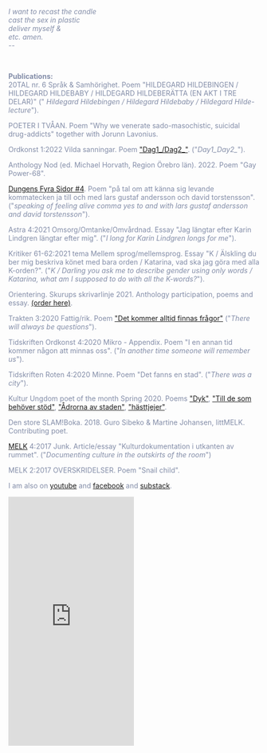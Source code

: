 <span style="color: rgb(131, 141, 168)">

<i>I want to recast the candle<br>
cast the sex in plastic<br>
deliver myself  & <br>
etc. amen.<br>
    --<br></i>
</span>


<br>
<p>
    <b>Publications:</b> <br> 20TAL nr. 6 Språk & Samhörighet. Poem "HILDEGARD HILDEBINGEN / HILDEGARD HILDEBABY / HILDEGARD HILDEBERÄTTA (EN AKT I TRE DELAR)" ("<i> Hildegard Hildebingen / Hildegard Hildebaby / Hildegard Hilde-lecture</i>").
 </p>
 <p>
    POETER I TVÅAN. Poem "Why we venerate sado-masochistic, suicidal drug-addicts" together with Jorunn Lavonius.
</p>
<p>    
    Ordkonst 1:2022 Vilda sanningar. Poem <a href="https://reneegyllensvaan.github.io/frej-haar/Bodea.Brochure.pdf">"Dag1_/Dag2_"</a>. ("<i>Day1_Day2_</i>").
</p>
<p>
    Anthology Nod (ed. Michael Horvath, Region Örebro län). 2022. Poem "Gay Power-68".
</p>
<p>
    <a href="https://textdungen.com/2022/01/15/dungens-fyra-sidor-4/">Dungens Fyra Sidor #4</a>. Poem "på tal om att känna sig levande kommatecken ja till och med lars gustaf andersson och david torstensson". ("<i>speaking of feeling alive comma yes to and with lars gustaf andersson and david torstensson</i>").
</p>
<p>
    Astra 4:2021 Omsorg/Omtanke/Omvårdnad. Essay "Jag längtar efter Karin Lindgren längtar efter mig". ("<i>I long for Karin Lindgren longs for me</i>").
</p>
<p>
    Kritiker 61-62:2021 tema Mellem sprog/mellemsprog. Essay "K / Älskling du ber mig beskriva könet med bara orden / Katarina, vad ska jag göra med alla K-orden?". ("<i>K / Darling you ask me to describe gender using only words / Katarina, what am I supposed to do with all the K-words?</i>").
</p>
<p>
    Orientering. Skurups skrivarlinje 2021. Anthology participation, poems and essay. <a href="https://www.bokus.com/bok/9789198396041/orientering-skurups-skrivarlinje-2021/?utm_campaign=boktugg.se&utm_medium=Tradedoubler%20CPC&utm_source=tradedoubler">(order here)</a>.
</p>
<p>
    Trakten 3:2020 Fattig/rik. Poem <a href="https://trakten.nu/tavling-fattig-rik/det-kommer-alltid-finnas-fragor/">"Det kommer alltid finnas frågor"</a> ("<i>There will always be questions</i>").
</p>
<p>
    Tidskriften Ordkonst 4:2020 Mikro - Appendix. Poem "I en annan tid kommer någon att minnas oss". ("<i>In another time someone will remember us</i>").
</p>
<p>
    Tidskriften Roten 4:2020 Minne. Poem "Det fanns en stad". ("<i>There was a city</i>").</p>
<p>
    Kultur Ungdom poet of the month Spring 2020. Poems <a href="https://www.kulturungdom.se/genre/text/353-poesi-dyk">"Dyk"</a>, <a href="https://www.kulturungdom.se/genre/text/360-poesi-till-de-som-behover-stod">"Till de som behöver stöd"</a>, <a href="https://www.kulturungdom.se/genre/text/365-poesi-adrorna-av-staden">"Ådrorna av staden"</a>, <a href="https://www.kulturungdom.se/genre/text/345-poesi-hasttjejer">"hästtjejer"</a>.
</p>
<p>
    Den store SLAM!Boka. 2018. Guro Sibeko & Martine Johansen, littMELK. Contributing poet.</p>
<p>
    <a href="https://www.melkmag.com/tidsskriftet.html">MELK</a> 4:2017 Junk. Article/essay "Kulturdokumentation i utkanten av rummet". ("<i>Documenting culture in the outskirts of the room</i>")</p>
<p>
    MELK 2:2017 OVERSKRIDELSER. Poem "Snail child".</p>
<p>
    I am also on <a href="https://www.youtube.com/channel/UC2s2s3xzblnpZvomksmn-lA">youtube</a> and <a href="https://www.facebook.com/frejhaarpoetry/">facebook</a> and <a href="https://www.frojdenfrojdenfrojden.substack.com/">substack</a>.
    </p>

<iframe width="50%" height="500" scrolling="no" frameborder="no" allow="autoplay" src="https://w.soundcloud.com/player/?url=https%3A//api.soundcloud.com/users/246800466&color=%23ff5500&auto_play=false&hide_related=false&show_comments=true&show_user=true&show_reposts=false&show_teaser=true&visual=true"></iframe>
